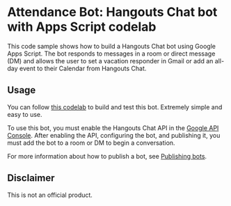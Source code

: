 # Attendance Bot: Hangouts Chat bot with Apps Script codelab

This code sample shows how to build a Hangouts Chat bot using Google
Apps Script. The bot responds to messages in a room or direct message (DM) and
allows the user to set a vacation responder in Gmail or add an all-day event to
their Calendar from Hangouts Chat.

## Usage

You can follow [this codelab](https://codelabs.developers.google.com/codelabs/chat-apps-script/index.html)
to build and test this bot. Extremely simple and easy to use.

To use this bot, you must enable the Hangouts Chat API in the
[Google API Console](https://console.developers.google.com/). After enabling
the API, configuring the bot, and publishing it, you must add the bot to a room
or DM to begin a conversation.

For more information about how to publish a bot, see
[Publishing bots](https://developers.google.com/hangouts/chat/how-tos/bots-publish).

## Disclaimer

This is not an official product.
